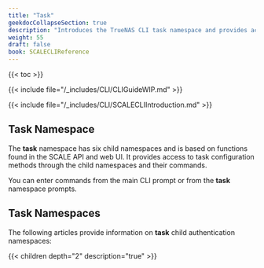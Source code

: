```yaml
---
title: "Task"
geekdocCollapseSection: true
description: "Introduces the TrueNAS CLI task namespace and provides access to child namespaces and commands including cloud_sync, cron_job, replication, rsync, smart_test, and snapshot." 
weight: 55
draft: false
book: SCALECLIReference
---
```


{{< toc >}}


{{< include file="/_includes/CLI/CLIGuideWIP.md" >}}

{{< include file="/_includes/CLI/SCALECLIIntroduction.md" >}}

## Task Namespace

The **task** namespace has six child namespaces and is based on functions found in the SCALE API and web UI. 
It provides access to task configuration methods through the child namespaces and their commands.

You can enter commands from the main CLI prompt or from the **task** namespace prompts.

## Task Namespaces
The following articles provide information on **task** child authentication namespaces:

{{< children depth="2" description="true" >}}
